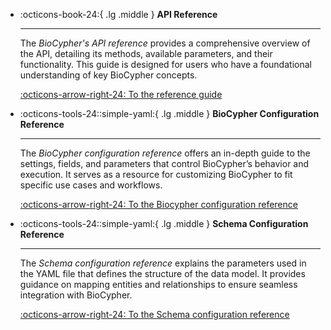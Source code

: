<div class="grid cards" markdown>

-   :octicons-book-24:{ .lg .middle } __API Reference__

    ---

    The *BioCypher's API reference* provides a comprehensive overview of the API, detailing its methods, available parameters, and their functionality. This guide is designed for users who have a foundational understanding of key BioCypher concepts.

    [:octicons-arrow-right-24: To the reference guide](#)

</div>


<div class="grid cards" markdown>

-   :octicons-tools-24::simple-yaml:{ .lg .middle } __BioCypher Configuration Reference__

    ---

    The *BioCypher configuration reference* offers an in-depth guide to the settings, fields, and parameters that control BioCypher’s behavior and execution. It serves as a resource for customizing BioCypher to fit specific use cases and workflows.

    [:octicons-arrow-right-24: To the Biocypher configuration reference](biocypher-config-guide.md)
</div>

<div class="grid cards" markdown>

-   :octicons-tools-24::simple-yaml:{ .lg .middle } __Schema Configuration Reference__

    ---

    The *Schema configuration reference* explains the parameters used in the YAML file that defines the structure of the data model. It provides guidance on mapping entities and relationships to ensure seamless integration with BioCypher.

    [:octicons-arrow-right-24: To the Schema configuration reference](schema-config-guide.md)

</div>
